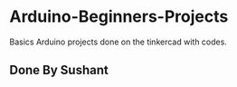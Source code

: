 # Arduino-Beginners-Projects
Basics Arduino projects done on the tinkercad with codes.

## Done By Sushant
